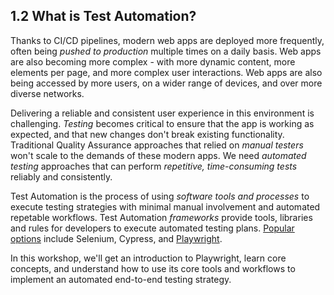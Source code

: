 ## 1.2 What is Test Automation?

Thanks to CI/CD pipelines, modern web apps are deployed more frequently, often being _pushed to production_ multiple times on a daily basis. Web apps are also becoming more complex - with more dynamic content, more elements per page, and more complex user interactions. Web apps are also being accessed by more users, on a wider range of devices, and over more diverse networks.

Delivering a reliable and consistent user experience in this environment is challenging. _Testing_ becomes critical to ensure that the app is working as expected, and that new changes don't break existing functionality. Traditional Quality Assurance approaches that relied on _manual testers_ won't scale to the demands of these modern apps. We need _automated testing_ approaches that can perform _repetitive, time-consuming tests_ reliably and consistently.

Test Automation is the process of using _software tools and processes_ to execute testing strategies with minimal manual involvement and automated repetable workflows. Test Automation _frameworks_ provide tools, libraries and rules for developers to execute automated testing plans. [Popular options](https://saucelabs.com/resources/blog/top-test-automation-frameworks-in-2023) include Selenium, Cypress, and [Playwright](https://playwright.dev). 

In this workshop, we'll get an introduction to Playwright, learn core concepts, and understand how to use its core tools and workflows to implement an automated end-to-end testing strategy.
